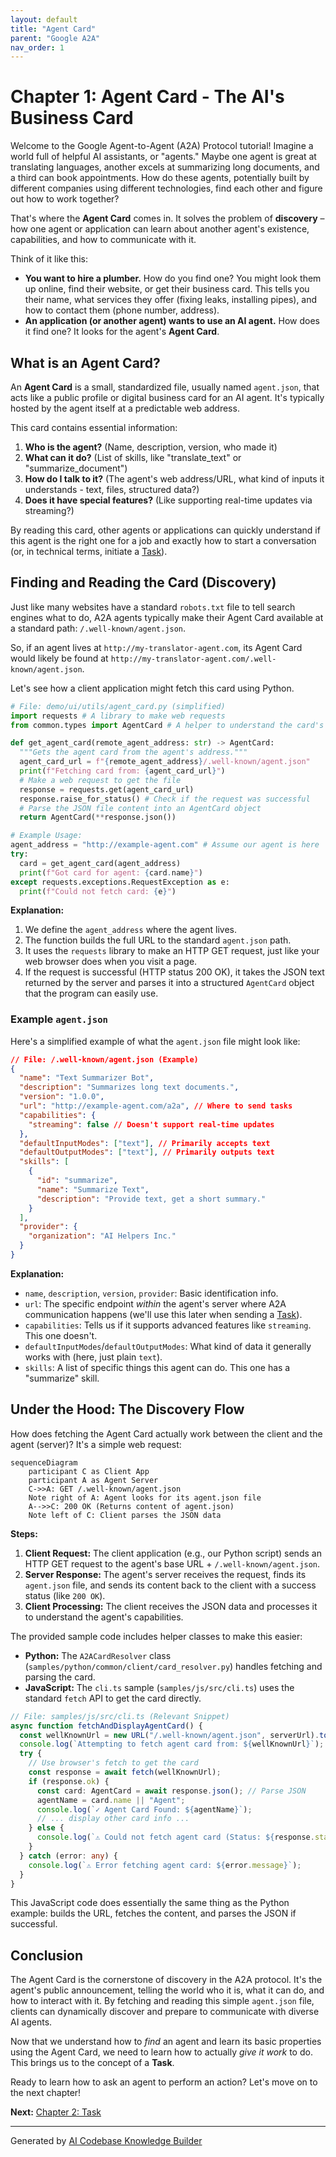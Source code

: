 ```yaml
---
layout: default
title: "Agent Card"
parent: "Google A2A"
nav_order: 1
---
```


# Chapter 1: Agent Card - The AI's Business Card

Welcome to the Google Agent-to-Agent (A2A) Protocol tutorial! Imagine a world full of helpful AI assistants, or "agents." Maybe one agent is great at translating languages, another excels at summarizing long documents, and a third can book appointments. How do these agents, potentially built by different companies using different technologies, find each other and figure out how to work together?

That's where the **Agent Card** comes in. It solves the problem of **discovery** – how one agent or application can learn about another agent's existence, capabilities, and how to communicate with it.

Think of it like this:

*   **You want to hire a plumber.** How do you find one? You might look them up online, find their website, or get their business card. This tells you their name, what services they offer (fixing leaks, installing pipes), and how to contact them (phone number, address).
*   **An application (or another agent) wants to use an AI agent.** How does it find one? It looks for the agent's **Agent Card**.

## What is an Agent Card?

An **Agent Card** is a small, standardized file, usually named `agent.json`, that acts like a public profile or digital business card for an AI agent. It's typically hosted by the agent itself at a predictable web address.

This card contains essential information:

1.  **Who is the agent?** (Name, description, version, who made it)
2.  **What can it do?** (List of skills, like "translate_text" or "summarize_document")
3.  **How do I talk to it?** (The agent's web address/URL, what kind of inputs it understands - text, files, structured data?)
4.  **Does it have special features?** (Like supporting real-time updates via streaming?)

By reading this card, other agents or applications can quickly understand if this agent is the right one for a job and exactly how to start a conversation (or, in technical terms, initiate a [Task](02_task.md)).

## Finding and Reading the Card (Discovery)

Just like many websites have a standard `robots.txt` file to tell search engines what to do, A2A agents typically make their Agent Card available at a standard path: `/.well-known/agent.json`.

So, if an agent lives at `http://my-translator-agent.com`, its Agent Card would likely be found at `http://my-translator-agent.com/.well-known/agent.json`.

Let's see how a client application might fetch this card using Python.

```python
# File: demo/ui/utils/agent_card.py (simplified)
import requests # A library to make web requests
from common.types import AgentCard # A helper to understand the card's structure

def get_agent_card(remote_agent_address: str) -> AgentCard:
  """Gets the agent card from the agent's address."""
  agent_card_url = f"{remote_agent_address}/.well-known/agent.json"
  print(f"Fetching card from: {agent_card_url}")
  # Make a web request to get the file
  response = requests.get(agent_card_url)
  response.raise_for_status() # Check if the request was successful
  # Parse the JSON file content into an AgentCard object
  return AgentCard(**response.json())

# Example Usage:
agent_address = "http://example-agent.com" # Assume our agent is here
try:
  card = get_agent_card(agent_address)
  print(f"Got card for agent: {card.name}")
except requests.exceptions.RequestException as e:
  print(f"Could not fetch card: {e}")
```

**Explanation:**

1.  We define the `agent_address` where the agent lives.
2.  The function builds the full URL to the standard `agent.json` path.
3.  It uses the `requests` library to make an HTTP GET request, just like your web browser does when you visit a page.
4.  If the request is successful (HTTP status 200 OK), it takes the JSON text returned by the server and parses it into a structured `AgentCard` object that the program can easily use.

### Example `agent.json`

Here's a simplified example of what the `agent.json` file might look like:

```json
// File: /.well-known/agent.json (Example)
{
  "name": "Text Summarizer Bot",
  "description": "Summarizes long text documents.",
  "version": "1.0.0",
  "url": "http://example-agent.com/a2a", // Where to send tasks
  "capabilities": {
    "streaming": false // Doesn't support real-time updates
  },
  "defaultInputModes": ["text"], // Primarily accepts text
  "defaultOutputModes": ["text"], // Primarily outputs text
  "skills": [
    {
      "id": "summarize",
      "name": "Summarize Text",
      "description": "Provide text, get a short summary."
    }
  ],
  "provider": {
    "organization": "AI Helpers Inc."
  }
}
```

**Explanation:**

*   `name`, `description`, `version`, `provider`: Basic identification info.
*   `url`: The specific endpoint *within* the agent's server where A2A communication happens (we'll use this later when sending a [Task](02_task.md)).
*   `capabilities`: Tells us if it supports advanced features like `streaming`. This one doesn't.
*   `defaultInputModes`/`defaultOutputModes`: What kind of data it generally works with (here, just plain `text`).
*   `skills`: A list of specific things this agent can do. This one has a "summarize" skill.

## Under the Hood: The Discovery Flow

How does fetching the Agent Card actually work between the client and the agent (server)? It's a simple web request:

```mermaid
sequenceDiagram
    participant C as Client App
    participant A as Agent Server
    C->>A: GET /.well-known/agent.json
    Note right of A: Agent looks for its agent.json file
    A-->>C: 200 OK (Returns content of agent.json)
    Note left of C: Client parses the JSON data
```

**Steps:**

1.  **Client Request:** The client application (e.g., our Python script) sends an HTTP GET request to the agent's base URL + `/.well-known/agent.json`.
2.  **Server Response:** The agent's server receives the request, finds its `agent.json` file, and sends its content back to the client with a success status (like `200 OK`).
3.  **Client Processing:** The client receives the JSON data and processes it to understand the agent's capabilities.

The provided sample code includes helper classes to make this easier:

*   **Python:** The `A2ACardResolver` class (`samples/python/common/client/card_resolver.py`) handles fetching and parsing the card.
*   **JavaScript:** The `cli.ts` sample (`samples/js/src/cli.ts`) uses the standard `fetch` API to get the card directly.

```typescript
// File: samples/js/src/cli.ts (Relevant Snippet)
async function fetchAndDisplayAgentCard() {
  const wellKnownUrl = new URL("/.well-known/agent.json", serverUrl).toString();
  console.log(`Attempting to fetch agent card from: ${wellKnownUrl}`);
  try {
    // Use browser's fetch to get the card
    const response = await fetch(wellKnownUrl);
    if (response.ok) {
      const card: AgentCard = await response.json(); // Parse JSON
      agentName = card.name || "Agent";
      console.log(`✓ Agent Card Found: ${agentName}`);
      // ... display other card info ...
    } else {
      console.log(`⚠️ Could not fetch agent card (Status: ${response.status})`);
    }
  } catch (error: any) {
    console.log(`⚠️ Error fetching agent card: ${error.message}`);
  }
}
```

This JavaScript code does essentially the same thing as the Python example: builds the URL, fetches the content, and parses the JSON if successful.

## Conclusion

The Agent Card is the cornerstone of discovery in the A2A protocol. It's the agent's public announcement, telling the world who it is, what it can do, and how to interact with it. By fetching and reading this simple `agent.json` file, clients can dynamically discover and prepare to communicate with diverse AI agents.

Now that we understand how to *find* an agent and learn its basic properties using the Agent Card, we need to learn how to actually *give it work* to do. This brings us to the concept of a **Task**.

Ready to learn how to ask an agent to perform an action? Let's move on to the next chapter!

**Next:** [Chapter 2: Task](02_task.md)

---

Generated by [AI Codebase Knowledge Builder](https://github.com/The-Pocket/Tutorial-Codebase-Knowledge)